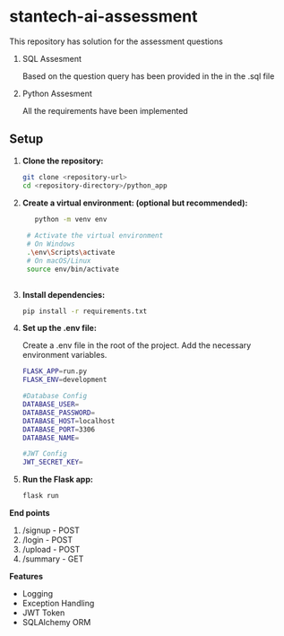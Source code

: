 # stantech-ai-assessment
This repository has solution for the assessment questions


1. SQL Assesment

   Based on the question query has been provided in the in the .sql file

4. Python Assesment

    All the requirements have been implemented

## Setup
1. **Clone the repository:**

   ```bash
   git clone <repository-url>
   cd <repository-directory>/python_app

2. **Create a virtual environment: (optional but recommended):**

   ```bash
      python -m venv env
  
    # Activate the virtual environment
    # On Windows
    .\env\Scripts\activate
    # On macOS/Linux
    source env/bin/activate
    
3. **Install dependencies:**

   ```bash
   pip install -r requirements.txt

4. **Set up the .env file:**

   Create a .env file in the root of the project. Add the necessary environment variables.

   ```bash
   FLASK_APP=run.py
   FLASK_ENV=development

   #Database Config
   DATABASE_USER=
   DATABASE_PASSWORD=
   DATABASE_HOST=localhost
   DATABASE_PORT=3306
   DATABASE_NAME=

   #JWT Config
   JWT_SECRET_KEY=

5. **Run the Flask app:**

   ```bash
   flask run

**End points**

1. /signup - POST
2. /login  - POST
3. /upload  - POST
4. /summary  - GET

**Features**
-  Logging
-  Exception Handling
-  JWT Token
-  SQLAlchemy ORM
   
